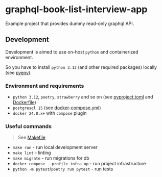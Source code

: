 # graphql-book-list-interview-app

Example project that provides dummy read-only graphql API.

## Development

Development is aimed to use on-host `python` and containerized environment.

So you have to install `python 3.12` (and other required packages) locally (see [pyenv](https://github.com/pyenv/pyenv)).

### Environment and requirements

- `python 3.12`, `poetry`, `strawberry` and so on (see [pyproject.toml](./pyproject.toml) and [Dockerfile](./Dockerfile))
- `postgresql 15` (see [docker-compose.yml](./docker-compose.yml))
- `docker 24.0.x+` with `compose` plugin

### Useful commands

> See [Makefile](./Makefile)

- `make run` - run local development server
- `make lint` - linting
- `make migrate` - run migrations for db
- `docker compose --profile infra up` - run project infrastructure
- `python -m pytest`/`poetry run pytest` - run tests
